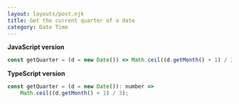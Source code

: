 ```yaml
---
layout: layouts/post.njk
title: Get the current quarter of a date
category: Date Time
---
```


**JavaScript version**

```js
const getQuarter = (d = new Date()) => Math.ceil((d.getMonth() + 1) / 3);
```

**TypeScript version**

```js
const getQuarter = (d = new Date()): number =>
	Math.ceil((d.getMonth() + 1) / 3);
```
